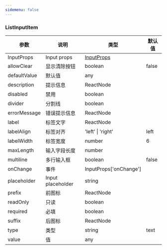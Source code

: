 ```yaml
---
sidemenu: false
---
```



### ListInputItem



| 参数	|说明	|类型	|默认值
| --- | --- | --- | ---
| InputProps | Input props | [InputProps](input#input) |
| allowClear | 显示清除按钮 | boolean | false
| defaultValue | 默认值 | any |
| description | 提示信息 | ReactNode |
| disabled | 禁用 | boolean |
| divider | 分割线 | boolean |
| errorMessage | 错误提示信息 | ReactNode |
| label | 标签文字 | ReactNode |
| labelAlign | 标签对齐 | 'left' \| 'right' | left
| labelWidth | 标签宽度 | number | 6
| maxLength | 输入字段长度 | number |
| multiline | 多行输入框 | boolean | false
| onChange | 事件 | InputProps['onChange'] |
| placeholder | Input placeholder | string |
| prefix | 前图标 | ReactNode |
| readOnly | 只读 | boolean |
| required | 必填 | boolean |
| suffix | 后图标 | ReactNode |
| type | 类型 | string | text
| value | 值 | any |
